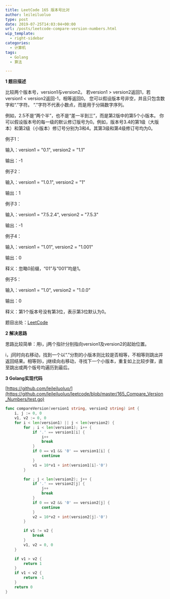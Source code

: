 ```yaml
---
title: LeetCode 165 版本号比对
author: leileiluoluo
type: post
date: 2019-07-25T14:03:04+00:00
url: /posts/leetcode-compare-version-numbers.html
wip_template:
  - right-sidebar
categories:
  - 计算机
tags:
  - Golang
  - 算法

---
```

**1 题目描述**
  
比较两个版本号，version1与version2。
若version1 > version2返回1，若version1 < version2返回-1，相等返回0。
您可以假设版本号非空，并且只包含数字和“.”字符。
“.”字符不代表小数点，而是用于分隔数字序列。

例如，2.5不是“两个半”，也不是“差一半到三”，而是第2版中的第5个小版本。
你可以假设版本号的每一级的默认修订版号为0。例如，版本号3.4的第1级（大版本）和第2级（小版本）修订号分别为3和4。其第3级和第4级修订号均为0。

例子1：

输入：version1 = "0.1", version2 = "1.1"

输出：-1

例子2：

输入：version1 = "1.0.1", version2 = "1"

输出：1

例子3：

输入：version1 = "7.5.2.4", version2 = "7.5.3"

输出：-1

例子4：

输入：version1 = "1.01", version2 = "1.001"

输出：0

释义：忽略0前缀，“01”与“001”均是1。

例子5：

输入：version1 = "1.0", version2 = "1.0.0"

输出：0

释义：第1个版本号没有第3位，表示第3位默认为0。

题目出处：[LeetCode](https://leetcode.com/problems/compare-version-numbers/)

**2 解决思路**
  
思路比较简单：用i，j两个指针分别指向version1及version2的起始位置。
  
i，j同时向右移动，找到一个以“.”分割的小版本则比较是否相等，不相等则跳出并返回结果。相等则i，j继续向右移动，寻找下一个小版本，重复如上比较步骤，直至跳出或两个版号均遍历到最后。

**3 Golang实现代码**
  
[https://github.com/leileiluoluo/](https://github.com/leileiluoluo/leetcode/blob/master/165_Compare_Version_Numbers/test.go)

```go
func compareVersion(version1 string, version2 string) int {
    i, j := 0, 0
    v1, v2 := 0, 0
    for i < len(version1) || j < len(version2) {
        for ; i < len(version1); i++ {
            if '.' == version1[i] {
                i++
                break
            }
            if 0 == v1 && '0' == version1[i] {
                continue
            }
            v1 = 10*v1 + int(version1[i]-'0')
        }

        for ; j < len(version2); j++ {
            if '.' == version2[j] {
                j++
                break
            }
            if 0 == v2 && '0' == version2[j] {
                continue
            }
            v2 = 10*v2 + int(version2[j]-'0')
        }

        if v1 != v2 {
            break
        }
        v1, v2 = 0, 0
    }

    if v1 > v2 {
        return 1
    }
    if v1 < v2 {
        return -1
    }
    return 0
}
```